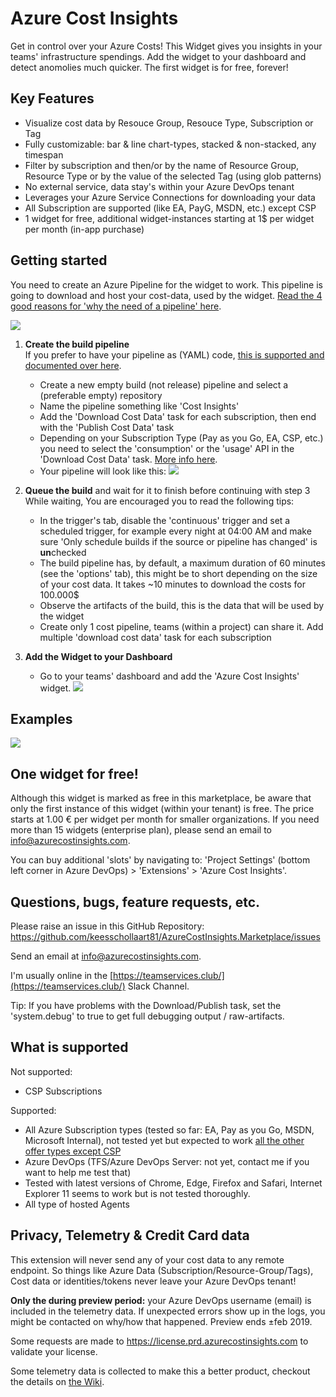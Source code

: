 # Azure Cost Insights

Get in control over your Azure Costs! This Widget gives you insights in your teams' infrastructure spendings. Add the widget to your dashboard and detect anomolies much quicker. The first widget is for free, forever!

## Key Features

- Visualize cost data by Resouce Group, Resouce Type, Subscription or Tag
- Fully customizable: bar & line chart-types, stacked & non-stacked, any timespan
- Filter by subscription and then/or by the name of Resource Group, Resource Type or by the value of the selected Tag (using glob patterns)
- No external service, data stay's within your Azure DevOps tenant
- Leverages your Azure Service Connections for downloading your data
- All Subscription are supported (like EA, PayG, MSDN, etc.) except CSP
- 1 widget for free, additional widget-instances starting at 1$ per widget per month (in-app purchase)

## Getting started

You need to create an Azure Pipeline for the widget to work. This pipeline is going to download and host your cost-data, used by the widget. [Read the 4 good reasons for 'why the need of a pipeline' here](https://github.com/keesschollaart81/AzureCostInsights.Marketplace/wiki/Why-the-need-of-a-Pipeline).

![](/AzureCostInsights.Marketplace/images/flow.png)
 
1. **Create the build pipeline**<br/>
If you prefer to have your pipeline as (YAML) code, [this is supported and documented over here](https://github.com/keesschollaart81/AzureCostInsights.Marketplace/wiki/YAML-Pipeline).

    - Create a new empty build (not release) pipeline and select a (preferable empty) repository
    - Name the pipeline something like 'Cost Insights'
    - Add the 'Download Cost Data' task for each subscription, then end with the 'Publish Cost Data' task 
    - Depending on your Subscription Type (Pay as you Go, EA, CSP, etc.) you need to select the 'consumption' or the 'usage' API in the 'Download Cost Data' task. [More info here](https://github.com/keesschollaart81/AzureCostInsights.Marketplace/wiki/Usage-vs-Consumption-Api).
    - Your pipeline will look like this:
    ![](/AzureCostInsights.Marketplace/screenshots/buildpipeline.png)

2. **Queue the build** and wait for it to finish before continuing with step 3 <br/>
While waiting, You are encouraged you to read the following tips:
    - In the trigger's tab, disable the 'continuous' trigger and set a scheduled trigger, for example every night at 04:00 AM and make sure 'Only schedule builds if the source or pipeline has changed' is **un**checked
    - The build pipeline has, by default, a maximum duration of 60 minutes (see the 'options' tab), this might be to short depending on the size of your cost data. It takes ~10 minutes to download the costs for 100.000$
    - Observe the artifacts of the build, this is the data that will be used by the widget
    - Create only 1 cost pipeline, teams (within a project) can share it. Add multiple 'download cost data' task for each subscription

3. **Add the Widget to your Dashboard**<br/>
    - Go to your teams' dashboard and add the 'Azure Cost Insights' widget.
    ![](/AzureCostInsights.Marketplace/screenshots/addwidget.gif)
  
## Examples

[![](/AzureCostInsights.Marketplace/screenshots/screen2_thumb.png)](/AzureCostInsights.Marketplace/screenshots/screen2.png)

## One widget for free!

Although this widget is marked as free in this marketplace, be aware that only the first instance of this widget (within your tenant) is free. The price starts at 1.00 € per widget per month for smaller organizations. If you need more than 15 widgets (enterprise plan), please send an email to [info@azurecostinsights.com](mailto:info@azurecostinsights.com).

You can buy additional 'slots' by navigating to: 'Project Settings' (bottom left corner in Azure DevOps) > 'Extensions' > 'Azure Cost Insights'.

## Questions, bugs, feature requests, etc.

Please raise an issue in this GitHub Repository:
https://github.com/keesschollaart81/AzureCostInsights.Marketplace/issues

Send an email at [info@azurecostinsights.com](mailto:info@azurecostinsights.com).

I'm usually online in the [https://teamservices.club/](https://teamservices.club/) Slack Channel.

Tip: If you have problems with the Download/Publish task, set the 'system.debug' to true to get full debugging output / raw-artifacts.

## What is supported

Not supported:
- CSP Subscriptions

Supported:

- All Azure Subscription types (tested so far: EA, Pay as you Go, MSDN, Microsoft Internal), not tested yet but expected to work [all the other offer types except CSP](https://azure.microsoft.com/en-us/support/legal/offer-details/) 
- Azure DevOps (TFS/Azure DevOps Server: not yet, contact me if you want to help me test that)
- Tested with latest versions of Chrome, Edge, Firefox and Safari, Internet Explorer 11 seems to work but is not tested thoroughly. 
- All type of hosted Agents

## Privacy, Telemetry & Credit Card data

This extension will never send any of your cost data to any remote endpoint. So things like Azure Data (Subscription/Resource-Group/Tags), Cost data or identities/tokens never leave your Azure DevOps tenant! 

**Only the during preview period:** your Azure DevOps username (email) is included in the telemetry data. If unexpected errors show up in the logs, you might be contacted on why/how that happened. Preview ends ±feb 2019.

Some requests are made to https://license.prd.azurecostinsights.com to validate your license.

Some telemetry data is collected to make this a better product, checkout the details on [the Wiki](https://github.com/keesschollaart81/AzureCostInsights.Marketplace/wiki/Privacy,-Telemetry-&-Credit-Card-data).